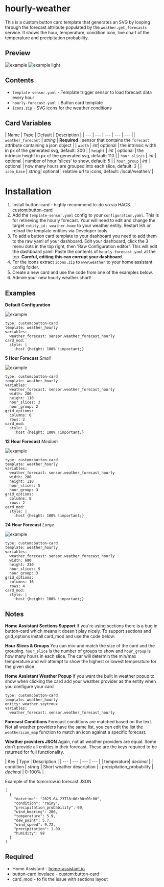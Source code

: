 # hourly-weather
This is a custom button card template that generates an SVG by looping through the forecast attribute populated by the `weather.get_forecasts` service. It shows the hour, temperature, condition icon, line chart of the temperature and precipitation probability.

## Preview
![example](example.png)
![example light](example-light.png)

## Contents
- `template-sensor.yaml` - Template trigger sensor to load forecast data every hour
- `hourly-forecast.yaml` - Button card template
- `icons.zip` - SVG icons for the weather conditions

## Card Variables
| Name | Type | Default | Description |
| --- | --- | --- | --- | --- |
| `weather_forecast` | *string* | **Required** | sensor that contains the `forecast` attribute containing a json object |
| `width` | *int*| optional | the intrinsic width in px of the generated svg, default: 300 |
| `height` | *int* | optional | the intrinsic height in px of the generated svg, default: 110 |
| `hour_slices` | *int* | optional | number of hour 'slices' to show, default: 5 |
| `hour_group` | *int* | optional | how many hours are grouped into each slice, default: 3 |
| `icon_base` | *string*| optional | relative url to icons, default: /local/weather/ |

# Installation
1. Install button-card - highly recommend to-do so via HACS. [custom:button-card](https://github.com/custom-cards/button-card)
2. Add the `template-sensor.yaml` config to your `configuration.yaml`. This is for retrieving the hourly forecast. Your will need to edit and change the target `entity_id: weather.home` to your weather entity.  Restart HA or reload the template entities via Developer tools. 
3.  To add a button card template to your dashboard you need to add them to the raw yaml of your dashboard. Edit your dashboard, click the 3 menu dots in the top right, then 'Raw Configuration editor'. This will edit the dashboard yaml. Paste the contents of `hourly-forecast.yaml` at the top. **Careful, editing this can corrupt your dashboard**. 
4. For the icons extract `icons.zip` to `www\weather` to your home assistant config folder. 
5. Create a new card and use the code from one of the examples below.
6. Admire your new hourly weather chart!

## Examples
**Default Configuration**

![example](example-default.png)

```
type: custom:button-card
template: weather_hourly
variables:
  weather_forecast: sensor.weather_forecast_hourly
card_mod:
  style: |
    :host {height: 100% !important;}
```
**5 Hour Forecast** *Small*

![example](example-5hr.png)

```
type: custom:button-card
template: weather_hourly
variables:
  weather_forecast: sensor.weather_forecast_hourly
  width: 200
  height: 110
  hour_slices: 3
  hour_group: 2
grid_options:
  columns: 6
  rows: 2  
card_mod:
  style: |
    :host {height: 100% !important;}
```

**12 Hour Forecast** *Medium*

![example](example-12hr.png)

```
type: custom:button-card
template: weather_hourly
variables:
  weather_forecast: sensor.weather_forecast_hourly
  width: 280
  height: 110
  hour_slices: 5
  hour_group: 3
grid_options:
  columns: 8
  rows: 2  
card_mod:
  style: |
    :host {height: 100% !important;}
```

**24 Hour Forecast** *Large*

![example](example-24hr.png)

```
type: custom:button-card
template: weather_hourly
variables:
  weather_forecast: sensor.weather_forecast_hourly
  width: 600
  height: 230
  hour_slices: 9
  hour_group: 3
grid_options:
  columns: 16
  rows: 4
card_mod:
  style: |
    :host {height: 100% !important;}
```

## Notes
**Home Assistant Sections Support**
If you're using sections there is a bug in button-card which means it doesn't play nicely. To support sections and grid_options install card_mod and use the code below: 

**Hour Slices & Groups**
You can mix-and match the size of the card and the grouping. `hour_slice` is the number of groups to show and `hour_group` is how many hours in each slice. The car will determin the min/max temperature and will attempt to show the highest or lowest temperature for the given slice.

**Home Assistant Weather Popup**
If you want the built in weather popup to show when clicking the card add your weather provider as the entity when you configure your card
```
type: custom:button-card
template: weather_hourly
entity: weather.seytroux
variables:
  weather_forecast: sensor.weather_forecast_hourly
```

**Forecast Conditions**
Forecast conditions are matched based on the text. Not all weather providers have the same list, you can edit the list the `weathericon_map` function to match an icon against a specific forecast. 

**Weather providers JSON**
Again, not all weather providers are equal. Some don't provide all entities in their forecast. These are the keys required to be returned for full functionality.

| Key | Type | Description |
| --- | --- |  --- | --- |
| temperature| *decimal* |
| condition | *string* | Short weather description |
| precipitation_probability | *decimal* | 0-100% |


Example of the tomorrow.io forecast JSON  
```
[
  {
    "datetime": "2025-04-23T18:00:00+00:00",
    "condition": "rainy",
    "precipitation_probability": 60,
    "wind_bearing": 200,
    "temperature": 5.9,
    "dew_point": 5.7,
    "wind_speed": 9.72,
    "precipitation": 1.09,
    "humidity": 98
  }
]
```

## Required
- Home Assistant - [home-assistant.io](https://www.home-assistant.io/) 
- button-card lovelace - [custom:button-card](https://github.com/custom-cards/button-card)
- card_mod - to fix the issue with sections layout
